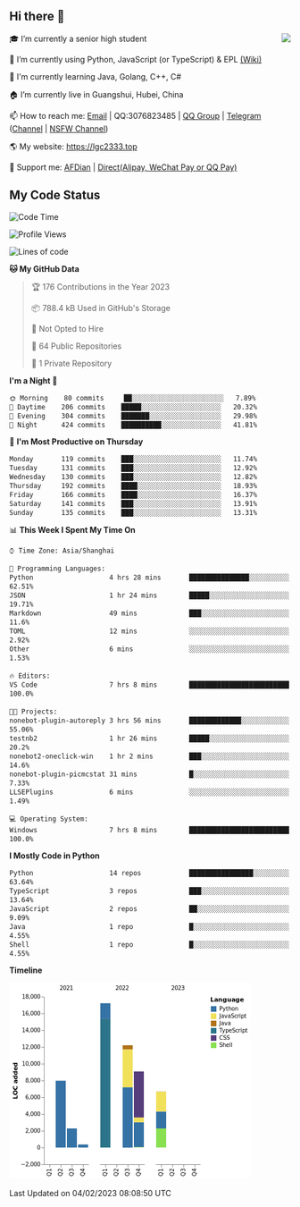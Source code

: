 ## Hi there 👋

<div width="50%">
<img align="right" src="https://readme.lgc2333.top/api?username=lgc2333&show_icons=true" />
</div>

🎓 I’m currently a senior high student

📝 I’m currently using Python, JavaScript (or TypeScript) & EPL [(Wiki)](https://en.wikipedia.org/wiki/Easy_Programming_Language)

📒 I'm currently learning Java, Golang, C++, C#

🏠 I’m currently live in Guangshui, Hubei, China

📫 How to reach me: [Email](mailto:lgc2333@126.com) | QQ:3076823485 | [QQ Group](https://jq.qq.com/?_wv=1027&k=ktwOHdU2) | [Telegram](https://t.me/@lgc2333) ([Channel](https://t.me/stu2333_pd) | [NSFW Channel](https://t.me/stu_collection))

🌎 My website: <https://lgc2333.top>

🤝 Support me: [AFDian](https://afdian.net/@lgc2333) | [Direct(Alipay, WeChat Pay or QQ Pay)](https://s2.loli.net/2022/02/03/MLqe53BjWOAhpcF.png)

## My Code Status

<!--START_SECTION:waka-->
![Code Time](http://img.shields.io/badge/Code%20Time-1%2C037%20hrs%2020%20mins-blue)

![Profile Views](http://img.shields.io/badge/Profile%20Views-35-blue)

![Lines of code](https://img.shields.io/badge/From%20Hello%20World%20I%27ve%20Written-56%20Thousand%20lines%20of%20code-blue)

**🐱 My GitHub Data** 

> 🏆 176 Contributions in the Year 2023
 > 
> 📦 788.4 kB Used in GitHub's Storage 
 > 
> 🚫 Not Opted to Hire
 > 
> 📜 64 Public Repositories 
 > 
> 🔑 1 Private Repository 
 > 
**I'm a Night 🦉** 

```text
🌞 Morning    80 commits     ██░░░░░░░░░░░░░░░░░░░░░░░   7.89% 
🌆 Daytime    206 commits    █████░░░░░░░░░░░░░░░░░░░░   20.32% 
🌃 Evening    304 commits    ███████░░░░░░░░░░░░░░░░░░   29.98% 
🌙 Night      424 commits    ██████████░░░░░░░░░░░░░░░   41.81%

```
📅 **I'm Most Productive on Thursday** 

```text
Monday       119 commits    ███░░░░░░░░░░░░░░░░░░░░░░   11.74% 
Tuesday      131 commits    ███░░░░░░░░░░░░░░░░░░░░░░   12.92% 
Wednesday    130 commits    ███░░░░░░░░░░░░░░░░░░░░░░   12.82% 
Thursday     192 commits    ████░░░░░░░░░░░░░░░░░░░░░   18.93% 
Friday       166 commits    ████░░░░░░░░░░░░░░░░░░░░░   16.37% 
Saturday     141 commits    ███░░░░░░░░░░░░░░░░░░░░░░   13.91% 
Sunday       135 commits    ███░░░░░░░░░░░░░░░░░░░░░░   13.31%

```


📊 **This Week I Spent My Time On** 

```text
⌚︎ Time Zone: Asia/Shanghai

💬 Programming Languages: 
Python                   4 hrs 28 mins       ███████████████░░░░░░░░░░   62.51% 
JSON                     1 hr 24 mins        █████░░░░░░░░░░░░░░░░░░░░   19.71% 
Markdown                 49 mins             ███░░░░░░░░░░░░░░░░░░░░░░   11.6% 
TOML                     12 mins             ░░░░░░░░░░░░░░░░░░░░░░░░░   2.92% 
Other                    6 mins              ░░░░░░░░░░░░░░░░░░░░░░░░░   1.53%

🔥 Editors: 
VS Code                  7 hrs 8 mins        █████████████████████████   100.0%

🐱‍💻 Projects: 
nonebot-plugin-autoreply 3 hrs 56 mins       █████████████░░░░░░░░░░░░   55.06% 
testnb2                  1 hr 26 mins        █████░░░░░░░░░░░░░░░░░░░░   20.2% 
nonebot2-oneclick-win    1 hr 2 mins         ███░░░░░░░░░░░░░░░░░░░░░░   14.6% 
nonebot-plugin-picmcstat 31 mins             █░░░░░░░░░░░░░░░░░░░░░░░░   7.33% 
LLSEPlugins              6 mins              ░░░░░░░░░░░░░░░░░░░░░░░░░   1.49%

💻 Operating System: 
Windows                  7 hrs 8 mins        █████████████████████████   100.0%

```

**I Mostly Code in Python** 

```text
Python                   14 repos            ████████████████░░░░░░░░░   63.64% 
TypeScript               3 repos             ███░░░░░░░░░░░░░░░░░░░░░░   13.64% 
JavaScript               2 repos             ██░░░░░░░░░░░░░░░░░░░░░░░   9.09% 
Java                     1 repo              █░░░░░░░░░░░░░░░░░░░░░░░░   4.55% 
Shell                    1 repo              █░░░░░░░░░░░░░░░░░░░░░░░░   4.55%

```


**Timeline**

![Chart not found](https://raw.githubusercontent.com/lgc2333/lgc2333/main/charts/bar_graph.png) 


 Last Updated on 04/02/2023 08:08:50 UTC
<!--END_SECTION:waka-->
